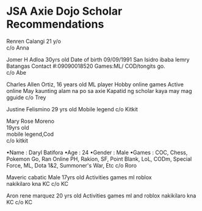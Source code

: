 # JSA Axie Dojo Scholar Recommendations


Renren Calangi
21 y/o  
c/o Anna  
  
Jomer H Adloa
30yrs old 
Date of birth 09/09/1991
San Isidro ibaba lemry Batangas
Contact #:09090018520
Games:ML/ COD/tongits go.  
c/o Abe
  
Charles Allen Ortiz,
16 years old
ML player
Hobby online games
Active online
May kaunting alam na po sa axie
Kapatid ng scholar kaya may mag gguide
c/o Trey
  
Justine Felismino 
29 yrs old 
Mobile legend
c/o Kitkit  
  
Mary Rose Moreno  
19yrs old  
mobile legend,Cod  
c/o kitkit

•Name : Daryl Batifora
•Age : 24
•Gender : Male
•Games : COC, Chess, Pokemon Go, Ran Online PH, Rakion, SF, Point Blank, LoL, CODm, Special Force, ML, Dota 1&2, Summoner's War, Etc
c/o Roro  
  
Maveric cabatic
Male 17yrs old
Activities games ml roblox  
nakikilaro kna KC
c/o KC  
  
Aron rene marquez 
20 yrs old
Activities games ml and roblox
nakikilaro kna KC
c/o KC
